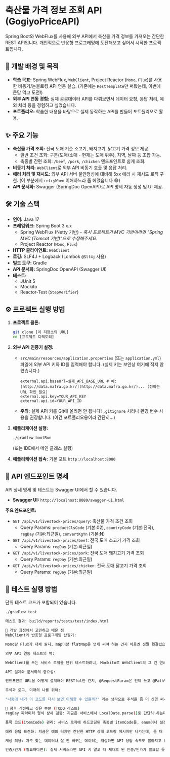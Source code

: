 # 축산물 가격 정보 조회 API (GogiyoPriceAPI)

Spring Boot와 WebFlux를 사용해 외부 API에서 축산물 가격 정보를 가져오는 간단한 REST API입니다. 개인적으로 반응형 프로그래밍에 도전해보고 싶어서 시작한 프로젝트입니다.

## 🚀 개발 배경 및 목적

* **학습 목표:** Spring WebFlux, `WebClient`, Project Reactor (`Mono`, `Flux`)를 사용한 비동기/논블로킹 API 연동 실습. (기존에는 `RestTemplate`만 써봤는데, 이번에 큰맘 먹고 도전!)
* **외부 API 연동 경험:** 실제 공공데이터 API를 다뤄보면서 데이터 요청, 응답 처리, 예외 처리 등을 경험하고 싶었습니다.
* **포트폴리오:** 학습한 내용을 바탕으로 실제 동작하는 API를 만들어 포트폴리오로 활용.

## ✨ 주요 기능

* **축산물 가격 조회:** 전국 도매 기준 소고기, 돼지고기, 닭고기 가격 정보 제공.
    * 일반 조건 조회: 구분(도매/소매 - 현재는 도매 위주), 지역, 날짜 등 조합 가능.
    * 축종별 간편 조회: `/beef`, `/pork`, `/chicken` 엔드포인트로 쉽게 조회.
* **비동기 처리:** `WebClient`로 외부 API 비동기 호출 및 응답 처리.
* **에러 처리 및 재시도:** 외부 API 서버 불안정성에 대비해 5xx 에러 시 재시도 로직 구현. (이 부분에서 `retryWhen` 이해하느라 좀 헤맸습니다 😅)
* **API 문서화:** Swagger (SpringDoc OpenAPI)로 API 명세 자동 생성 및 UI 제공.

## 🛠️ 기술 스택

* **언어:** Java 17
* **프레임워크:** Spring Boot 3.x.x
    * Spring WebFlux (Netty 기반) - *혹시 프로젝트가 MVC 기반이라면 "Spring MVC (Tomcat 기반)"으로 수정해주세요.*
    * Project Reactor (`Mono`, `Flux`)
* **HTTP 클라이언트:** `WebClient`
* **로깅:** SLF4J + Logback (Lombok `@Slf4j` 사용)
* **빌드 도구:** Gradle
* **API 문서화:** SpringDoc OpenAPI (Swagger UI)
* **테스트:**
    * JUnit 5
    * Mockito
    * Reactor-Test (`StepVerifier`)

## ⚙️ 프로젝트 실행 방법

1.  **프로젝트 클론:**
    ```bash
    git clone [이 저장소의 URL]
    cd [프로젝트 디렉토리]
    ```
2.  **외부 API 인증키 설정:**
    * `src/main/resources/application.properties` (또는 `application.yml`) 파일에 외부 API 키와 ID를 입력해야 합니다. (실제 키는 보안상 여기에 적지 않았습니다.)
        ```properties
        external.api.baseUrl=실제_API_BASE_URL # 예: [http://data.mafra.go.kr/](http://data.mafra.go.kr/)... (정확한 URL 확인 필요)
        external.api.key=YOUR_API_KEY
        external.api.id=YOUR_API_ID
        ```
    * **주의:** 실제 API 키를 Git에 올리면 안 됩니다! `.gitignore` 처리나 환경 변수 사용을 권장합니다. (이건 포트폴리오용이라 간단히...)

3.  **애플리케이션 실행:**
    ```bash
    ./gradlew bootRun
    ```
    (또는 IDE에서 메인 클래스 실행)

4.  **애플리케이션 접속:** 기본 포트 `http://localhost:8080`

## 📖 API 엔드포인트 명세

API 상세 명세 및 테스트는 Swagger UI에서 할 수 있습니다.

* **Swagger UI:** `http://localhost:8080/swagger-ui.html`

**주요 엔드포인트:**

* `GET /api/v1/livestock-prices/query`: 축산물 가격 조건 조회
    * Query Params: `productClsCode` (기본:02), `countryCode` (기본:전국), `regDay` (기본:최근일), `convertKgYn` (기본:N)
* `GET /api/v1/livestock-prices/beef`: 전국 도매 소고기 가격 조회
    * Query Params: `regDay` (기본:최근일)
* `GET /api/v1/livestock-prices/pork`: 전국 도매 돼지고기 가격 조회
    * Query Params: `regDay` (기본:최근일)
* `GET /api/v1/livestock-prices/chicken`: 전국 도매 닭고기 가격 조회
    * Query Params: `regDay` (기본:최근일)

## 🧪 테스트 실행 방법

단위 테스트 코드가 포함되어 있습니다.

```bash
./gradlew test

테스트 결과: build/reports/tests/test/index.html

🤔 개발 과정에서 고민하고 배운 점
WebClient와 반응형 프로그래밍 삽질기:

Mono랑 Flux가 대체 뭔지, map이랑 flatMap은 언제 써야 하는 건지 처음엔 정말 헷갈렸습니다. 특히 에러 상황에서 onErrorResume으로 대체 값을 반환하거나, retryWhen으로 재시도 로직을 만드는 부분이 어려웠습니다.  그래도 비동기 코드가 어떻게 흘러가는지 조금은 감을 잡은 것 같습니다.

외부 API 연동 테스트의 벽:

WebClient를 쓰는 서비스 로직을 단위 테스트하려니, Mockito로 WebClient의 그 긴 연쇄 호출을 다 모킹해야 해서 좀 당황했습니다. StepVerifier로 Mono 검증하는 것도 새로 배웠습니다. (MockWebServer라는 것도 있다는데, 일단 Mockito로 최대한 격리하는 연습부터 했습니다.)

API 설계와 문서화의 중요성:

엔드포인트 URL을 어떻게 설계해야 RESTful한 건지, @RequestParam은 언제 쓰고 @PathVariable은 언제 쓰는지 등등 고민이 많았습니다. Swagger 써보니 API 문서가 자동으로 나와서 편했고, 왜 문서화가 중요한지도 알게 되었습니다.

주석과 로그, 미래의 나를 위해:

"나중에 내가 이 코드를 다시 보면 이해할 수 있을까?" 라는 생각으로 주석을 좀 더 신경 써서 달려고 했습니다. 로그도 어떤 레벨로, 어떤 내용을 찍어야 디버깅할 때 편할지 고민했습니다. (아직 부족하지만 노력 중입니다!)

🚀 향후 개선하고 싶은 부분 (TODO 리스트)
regDay 파라미터 형식 상세 검증: 지금은 서비스에서 LocalDate.parse()로 간단히 하는데, 컨트롤러에서 @DateTimeFormat 써서 더 명확하게 검증/바인딩 처리하기.

품목 코드(itemCode) 관리: 서비스 로직에 하드코딩된 축종별 itemCode들, enum이나 설정 파일로 빼서 관리하기. (이건 진짜 빨리 고쳐야 할 듯)

에러 응답 표준화: 지금은 예외 터지면 간단한 HTTP 상태 코드랑 메시지만 나가는데, 좀 더 상세하고 일관된 에러 DTO 만들어서 @ControllerAdvice로 전역 처리해보기.

캐싱 적용: 자주 찾는 데이터나 잘 안 바뀌는 데이터는 캐싱하면 API 응답 속도도 빨라지고 외부 API 호출도 줄일 수 있을 것 같음. (Redis 같은 거 써보고 싶네요.)

인증/인가 (필요하다면): 실제 서비스라면 API 키 말고 더 제대로 된 인증/인가가 필요할 듯. 